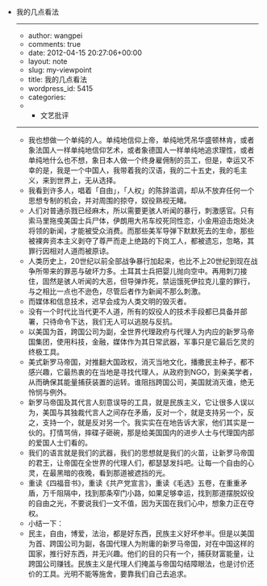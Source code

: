 - 我的几点看法
    - ---
    - author: wangpei
    - comments: true
    - date: 2012-04-15 20:27:06+00:00
    - layout: note
    - slug: my-viewpoint
    - title: 我的几点看法
    - wordpress_id: 5415
    - categories:
    - - 文艺批评
    - ---
    - 我也想做一个单纯的人。单纯地信仰上帝，单纯地凭吊华盛顿林肯，或者象法国人一样单纯地信仰艺术，或者象德国人一样单纯地追求理性，或者单纯地什么也不想，象日本人做一个终身雇佣制的员工，但是，幸运又不幸的是，我是一个中国人，我带着我的汉语，我的二十五史，我的毛主义，来到世界上，无从选择。
    - 我看到许多人，唱着「自由」，「人权」的陈辞滥调，却从不放弃任何一个思想专制的机会，并对周围的掠夺，奴役熟视无睹。
    - 人们对普通杀戮已经麻木，所以需要更骇人听闻的暴行，刺激感官。只有索马里拖曵美国士兵尸体，伊朗用大吊车绞死同性恋，小金用迫击炮处决将领的新闻，才能被受众消费。而那些美军导弹下默默死去的生命，那些被裸奔资本主义剥夺了尊严而走上绝路的下岗工人，都被遗忘，忽略，其罪行因相对人道而被原谅。
    - 人类历史上，20世纪以前全部战争暴行加起来，也比不上20世纪到现在战争所带来的罪恶与破坏力多。土耳其士兵把婴儿抛向空中。再用刺刀接住，固然是骇人听闻的大恶，但导弹炸死，禁运饿死伊拉克儿童的罪行，与之相比一点也不逊色，尽管后者作为新闻不那么刺激。
    - 而媒体和信息技术，迟早会成为人类文明的毁灭者。
    - 没有一个时代比当代更不人道，所有的奴役人的技术手段都已具备并部署，只待命令下达，我们无人可以逃脱与反抗。
    - 以美国为首，跨国公司为副，全世界代理政府与代理人为内应的新罗马帝国集团，使用科技，金融，媒体作为其日常武器，军事只是它最后乞灵的终极工具。
    - 美式新罗马帝国，对推翻大国政权，消灭当地文化，播撒民主种子，都不感兴趣，它最热衷的在当地是寻找代理人，从政府到NGO，到亲美学者，从而确保其能量捕获装置的运转。谁阻挡跨国公司，美国就消灭谁，绝无怜悯与例外。
    - 新罗马帝国及其代言人刻意误导的工具，就是民族主义，它让很多人误以为，美国与其独裁代言人之间存在矛盾，反对一个，就是支持另一个，反之，支持一个，就是反对另一个。我实实在在地告诉大家，他们其实是一伙的。打情骂俏，摔碟子砸碗，那是给美国国内的进步人士与代理国内部的爱国人士们看的。
    - 我们的语言就是我们的武器，我们的思想就是我们的火苗，让新罗马帝国的君王，让帝国在全世界的代理人们，都瑟瑟发抖吧。让每一个自由的心灵，在最黑暗的夜晚，看到那道被遮挡的光。
    - 重读《四福音书》，重读《共产党宣言》，重读《毛选》五卷，在重重矛盾，万千阻隔中，找到那条窄门小路，如果足够幸运，找到那道摆脱奴役的自由之光，不要说我们一文不值，因为天国在我们心中，想象力正在夺权。
    - 小结一下：
    - 民主，自由，博爱，法治，都是好东西，民族主义好坏参半。但是以美国为首、跨国公司为副，各国代理人为附庸的新罗马帝国，对在中国这样的国家，推行好东西，并无兴趣。他们的目的只有一个，捕获财富能量，让跨国公司赚钱。民族主义是代理人们掩盖与帝国勾结障眼法，也是讨价还价的工具。光明不能等施舍，要靠我们自己去追求。
